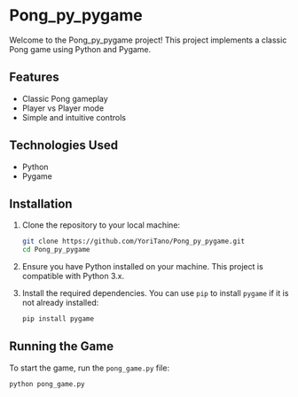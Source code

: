 # Pong_py_pygame

Welcome to the Pong_py_pygame project! This project implements a classic Pong game using Python and Pygame.

## Features

- Classic Pong gameplay
- Player vs Player mode
- Simple and intuitive controls

## Technologies Used

- Python
- Pygame

## Installation

1. Clone the repository to your local machine:

    ```bash
    git clone https://github.com/YoriTano/Pong_py_pygame.git
    cd Pong_py_pygame
    ```

2. Ensure you have Python installed on your machine. This project is compatible with Python 3.x.

3. Install the required dependencies. You can use `pip` to install `pygame` if it is not already installed:

    ```bash
    pip install pygame
    ```

## Running the Game

To start the game, run the `pong_game.py` file:

```bash
python pong_game.py
